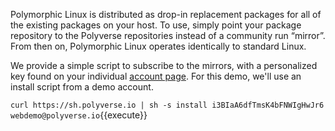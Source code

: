Polymorphic Linux is distributed as drop-in replacement packages for all of the existing packages on your
host. To use, simply point your package repository to the Polyverse repositories instead of a community run “mirror”. From then on, Polymorphic Linux operates identically to standard Linux.

We provide a simple script to subscribe to the mirrors, with a personalized key found on your individual
[account page](https://polyverse.com/account). For this demo, we'll use an install script from a demo account.

`curl https://sh.polyverse.io | sh -s install i3BIaA6dfTmsK4bFNWIgHwJr6 webdemo@polyverse.io`{{execute}}

